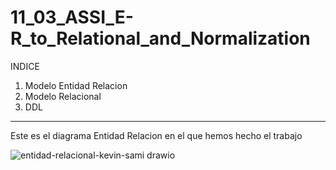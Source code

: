# 11_03_ASSI_E-R_to_Relational_and_Normalization



INDICE

1. Modelo Entidad Relacion
2. Modelo Relacional 
3. DDL

----------------------------------------------------------------------------------------------------------------------------------------------------------------------------------------------








Este es el diagrama Entidad Relacion en el que hemos hecho el trabajo

![entidad-relacional-kevin-sami drawio](https://github.com/sami24120/11_03_ASSI_E-R_to_Relational_and_Normalization/assets/116269453/c53467f7-ee0e-4954-94a2-883230b84c8c)
